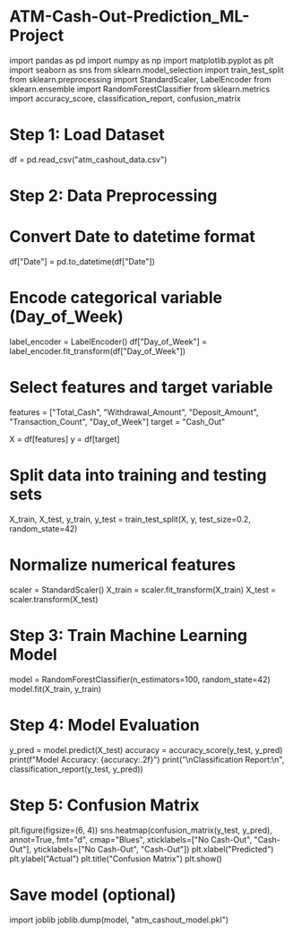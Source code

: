 # ATM-Cash-Out-Prediction_ML-Project

import pandas as pd
import numpy as np
import matplotlib.pyplot as plt
import seaborn as sns
from sklearn.model_selection import train_test_split
from sklearn.preprocessing import StandardScaler, LabelEncoder
from sklearn.ensemble import RandomForestClassifier
from sklearn.metrics import accuracy_score, classification_report, confusion_matrix

# Step 1: Load Dataset
df = pd.read_csv("atm_cashout_data.csv")

# Step 2: Data Preprocessing
# Convert Date to datetime format
df["Date"] = pd.to_datetime(df["Date"])

# Encode categorical variable (Day_of_Week)
label_encoder = LabelEncoder()
df["Day_of_Week"] = label_encoder.fit_transform(df["Day_of_Week"])

# Select features and target variable
features = ["Total_Cash", "Withdrawal_Amount", "Deposit_Amount", "Transaction_Count", "Day_of_Week"]
target = "Cash_Out"

X = df[features]
y = df[target]

# Split data into training and testing sets
X_train, X_test, y_train, y_test = train_test_split(X, y, test_size=0.2, random_state=42)

# Normalize numerical features
scaler = StandardScaler()
X_train = scaler.fit_transform(X_train)
X_test = scaler.transform(X_test)

# Step 3: Train Machine Learning Model
model = RandomForestClassifier(n_estimators=100, random_state=42)
model.fit(X_train, y_train)

# Step 4: Model Evaluation
y_pred = model.predict(X_test)
accuracy = accuracy_score(y_test, y_pred)
print(f"Model Accuracy: {accuracy:.2f}")
print("\nClassification Report:\n", classification_report(y_test, y_pred))

# Step 5: Confusion Matrix
plt.figure(figsize=(6, 4))
sns.heatmap(confusion_matrix(y_test, y_pred), annot=True, fmt="d", cmap="Blues", xticklabels=["No Cash-Out", "Cash-Out"], yticklabels=["No Cash-Out", "Cash-Out"])
plt.xlabel("Predicted")
plt.ylabel("Actual")
plt.title("Confusion Matrix")
plt.show()

# Save model (optional)
import joblib
joblib.dump(model, "atm_cashout_model.pkl")
